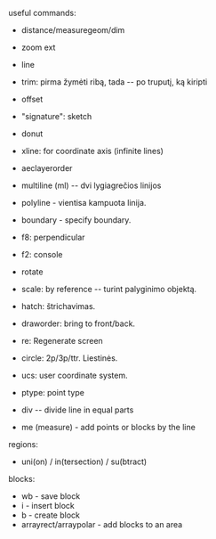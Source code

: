 useful commands:
- distance/measuregeom/dim
- zoom ext
- line
- trim: pirma žymėti ribą, tada -- po truputį, ką kiripti
- offset
- "signature": sketch
- donut
- xline: for coordinate axis (infinite lines)
- aeclayerorder
- multiline (ml) -- dvi lygiagrečios linijos
- polyline - vientisa kampuota linija.
- boundary - specify boundary.

- f8: perpendicular
- f2: console

- rotate
- scale: by reference -- turint palyginimo objektą.

- hatch: štrichavimas.
- draworder: bring to front/back.
- re: Regenerate screen
- circle: 2p/3p/ttr. Liestinės.
- ucs: user coordinate system.
- ptype: point type
- div -- divide line in equal parts
- me (measure) - add points or blocks by the line

regions:
- uni(on) / in(tersection) / su(btract)

blocks:
- wb - save block
- i - insert block
- b - create block
- arrayrect/arraypolar - add blocks to an area
